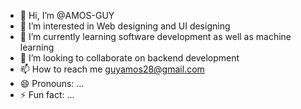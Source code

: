 - 👋 Hi, I’m @AMOS-GUY
- 👀 I’m interested in Web designing and UI designing
- 🌱 I’m currently learning software development as well as machine learning
- 💞️ I’m looking to collaborate on backend development
- 📫 How to reach me guyamos28@gmail.com
- 😄 Pronouns: ...
- ⚡ Fun fact: ...

<!---
AMOS-GUY/AMOS-GUY is a ✨ special ✨ repository because its `README.md` (this file) appears on your GitHub profile.
You can click the Preview link to take a look at your changes.
--->
